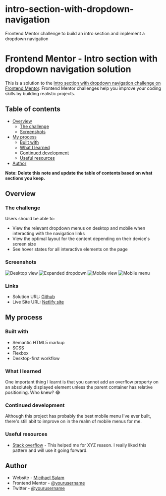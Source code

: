 # intro-section-with-dropdown-navigation

Frontend Mentor challenge to build an intro section and implement a dropdown navigation

# Frontend Mentor - Intro section with dropdown navigation solution

This is a solution to the [Intro section with dropdown navigation challenge on Frontend Mentor](https://www.frontendmentor.io/challenges/intro-section-with-dropdown-navigation-ryaPetHE5). Frontend Mentor challenges help you improve your coding skills by building realistic projects.

## Table of contents

- [Overview](#overview)
  - [The challenge](#the-challenge)
  - [Screenshots](#screenshots)
- [My process](#my-process)
  - [Built with](#built-with)
  - [What I learned](#what-i-learned)
  - [Continued development](#continued-development)
  - [Useful resources](#useful-resources)
- [Author](#author)

**Note: Delete this note and update the table of contents based on what sections you keep.**

## Overview

### The challenge

Users should be able to:

- View the relevant dropdown menus on desktop and mobile when interacting with the navigation links
- View the optimal layout for the content depending on their device's screen size
- See hover states for all interactive elements on the page

### Screenshots

![Desktop view](./screenshots/desktop-view.png)
![Expanded dropdown](./screenshots/expanded-dropdown.png)
![Mobile view](./screenshots/mobile-view.png)
![Mobile menu](./screenshots/mobile-menu.png)

### Links

- Solution URL: [Github](https://github.com/michael-salam/intro-section-with-dropdown-navigation)
- Live Site URL: [Netlify site](https://intro-section.netlify.app)

## My process

### Built with

- Semantic HTML5 markup
- SCSS
- Flexbox
- Desktop-first workflow

### What I learned

One important thing I learnt is that you cannot add an overflow property on an absolutely displayed element unless the parent container has relative positioning. Who knew? 😂

### Continued development

Although this project has probably the best mobile menu I've ever built, there's still abit to improve on in the realm of mobile menus for me.

### Useful resources

- [Stack overflow](https://www.stackoverflow.com) - This helped me for XYZ reason. I really liked this pattern and will use it going forward.

## Author

- Website - [Micihael Salam](https://michael-salam.netlify.app)
- Frontend Mentor - [@yourusername](https://www.frontendmentor.io/profile/michael-salam)
- Twitter - [@yourusername](https://www.twitter.com/michaeldimimu)
